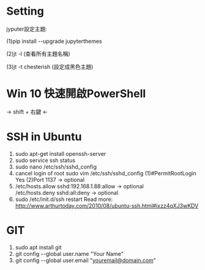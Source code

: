 # Setting

jyputer設定主題:  

(1)pip install --upgrade jupyterthemes

(2)jt -l (查看所有主題名稱)

(3)jt -t chesterish (設定成黑色主題)

# Win 10 快速開啟PowerShell
-> shift + 右鍵 <-

# SSH in Ubuntu 
1. sudo apt-get install openssh-server
2. sudo service ssh status
3. sudo nano /etc/ssh/sshd_config
4. cancel login of root 
   sudo vim /etc/ssh/sshd_config (1)#PermitRootLogin Yes (2)Port 1137 -> optional 
5. /etc/hosts.allow sshd:192.168.1.88:allow -> optional<br>
   /etc/hosts.deny  sshd:all:deny -> optional
6. sudo /etc/init.d/ssh restart
Read more: http://www.arthurtoday.com/2010/08/ubuntu-ssh.html#ixzz4qXJ3wKDV

# GIT
1. sudo apt install git
2. git config --global user.name "Your Name"
3. git config --global user.email "youremail@domain.com"
